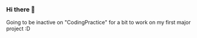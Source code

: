 ### Hi there 👋

Going to be inactive on "CodingPractice" for a bit to work on my first major project :D


